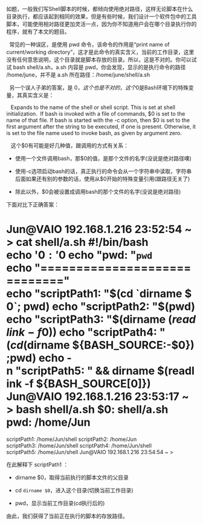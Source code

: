 如题，一般我们写Shell脚本的时候，都倾向使用绝对路径，这样无论脚本在什么目录执行，都应该起到相同的效果，但是有些时候，我们设计一个软件包中的工具脚本，可能使用相对路径更加灵活一点，因为你不知道用户会在哪个目录执行你的程序，就有了本文的题目。

  常见的一种误区，是使用 pwd 命令，该命令的作用是“print name of current/working directory”，这才是此命令的真实含义，当前的工作目录，这里没有任何意思说明，这个目录就是脚本存放的目录。所以，这是不对的。你可以试试 bash shell/a.sh，a.sh 内容是 pwd，你会发现，显示的是执行命令的路径 /home/june，并不是 a.sh 所在路径：/home/june/shell/a.sh

  另一个误人子弟的答案，是 $0，这个也是不对的，这个$0是Bash环境下的特殊变量，其真实含义是：

   Expands to the name of the shell or shell script. This is set at shell initialization.  If bash is invoked with a file of commands, $0 is set to the name of that file. If bash is started with the -c option, then $0 is set to the first argument after the string to be executed, if one is present. Otherwise, it is set to the file name used to invoke bash, as given by argument zero.

   这个$0有可能是好几种值，跟调用的方式有关系：

- 使用一个文件调用bash，那$0的值，是那个文件的名字(没说是绝对路径噢)

- 使用-c选项启动bash的话，真正执行的命令会从一个字符串中读取，字符串后面如果还有别的参数的话，使用从$0开始的特殊变量引用(跟路径无关了)

- 除此以外，$0会被设置成调用bash的那个文件的名字(没说是绝对路径)

下面对比下正确答案：

Jun@VAIO 192.168.1.216 23:52:54 ~ >
cat shell/a.sh
#!/bin/bash
echo '$0: '$0
echo "pwd: "`pwd`
echo "============================="
echo "scriptPath1: "$(cd `dirname $0`; pwd)
echo "scriptPath2: "$(pwd)
echo "scriptPath3: "$(dirname $(readlink -f $0))
echo "scriptPath4: "$(cd $(dirname ${BASH_SOURCE:-$0});pwd)
echo -n "scriptPath5: " && dirname $(readlink -f ${BASH_SOURCE[0]})
Jun@VAIO 192.168.1.216 23:53:17 ~ >
bash shell/a.sh
$0: shell/a.sh
pwd: /home/Jun
=============================
scriptPath1: /home/Jun/shell
scriptPath2: /home/Jun
scriptPath3: /home/Jun/shell
scriptPath4: /home/Jun/shell
scriptPath5: /home/Jun/shell
Jun@VAIO 192.168.1.216 23:54:54 ~ >

在此解释下 scriptPath1 ：

- dirname $0，取得当前执行的脚本文件的父目录

- cd `dirname $0`，进入这个目录(切换当前工作目录)

- pwd，显示当前工作目录(cd执行后的)

由此，我们获得了当前正在执行的脚本的存放路径。







